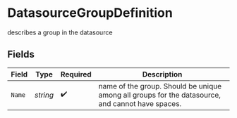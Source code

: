 # DatasourceGroupDefinition

describes a group in the datasource


## Fields

| Field                                                                                            | Type                                                                                             | Required                                                                                         | Description                                                                                      |
| ------------------------------------------------------------------------------------------------ | ------------------------------------------------------------------------------------------------ | ------------------------------------------------------------------------------------------------ | ------------------------------------------------------------------------------------------------ |
| `Name`                                                                                           | *string*                                                                                         | :heavy_check_mark:                                                                               | name of the group. Should be unique among all groups for the datasource, and cannot have spaces. |